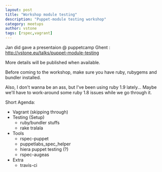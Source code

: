 ```yaml
---
layout: post
title: "Workshop module testing"
description: "Puppet-module testing workshop"
category: meetups
author: vstone
tags: [rspec,vagrant]
---
```

Jan did gave a presentaion @ puppetcamp Ghent : http://vstone.eu/talks/puppet-module-testing

More details will be published when available.
<!--more-->

Before coming to the workshop, make sure you have ruby, rubygems and bundler installed.

Also, I don't wanna be an ass, but I've been using ruby 1.9 lately... Maybe we'll have to work-around some ruby 1.8 issues while we go through it.

Short Agenda:

* Vagrant (skipping through)
* Testing (Setup)
  * ruby/bundler stuffs
  * rake tralala
* Tools
  * rspec-puppet
  * puppetlabs_spec_helper
  * hiera puppet testing (?)
  * rspec-augeas
* Extra
  * travis-ci

